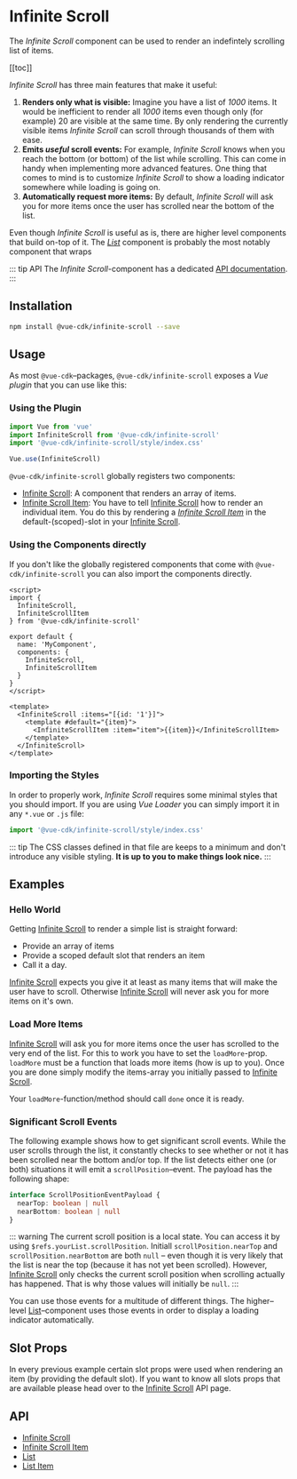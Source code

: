 # Infinite Scroll

The *Infinite Scroll* component can be used to render an indefintely scrolling list of items.

[[toc]]

*Infinite Scroll* has three main features that make it useful:

1. **Renders only what is visible:** Imagine you have a list of *1000* items. It would be inefficient to render all *1000* items even though only (for example) 20 are visible at the same time. By only rendering the currently visible items *Infinite Scroll* can scroll through thousands of them with ease.
2. **Emits *useful* scroll events:** For example, *Infinite Scroll* knows when you reach the bottom (or bottom) of the list while scrolling. This can come in handy when implementing more advanced features. One thing that comes to mind is to customize *Infinite Scroll* to show a loading indicator somewhere while loading is going on.
3. **Automatically request more items:** By default, *Infinite Scroll* will ask you for more items once the user has scrolled near the bottom of the list.

Even though *Infinite Scroll* is useful as is, there are higher level components that build on-top of it. The *[List](./../../api/list)* component is probably the most notably component that wraps

::: tip API
The *Infinite Scroll*-component has a dedicated [API documentation](./../../api/infinite-scroll).
:::

## Installation
``` sh
npm install @vue-cdk/infinite-scroll --save
```

## Usage
As most `@vue-cdk`–packages, `@vue-cdk/infinite-scroll` exposes a *Vue plugin* that you can use like this:

### Using the Plugin
``` js
import Vue from 'vue'
import InfiniteScroll from '@vue-cdk/infinite-scroll'
import '@vue-cdk/infinite-scroll/style/index.css'

Vue.use(InfiniteScroll)
```

`@vue-cdk/infinite-scroll` globally registers two components:

- [Infinite Scroll](./../../api/infinite-scroll): A component that renders an array of items.
- [Infinite Scroll Item](./../../api/infinite-scroll-item): You have to tell [Infinite Scroll](./../../api/infinite-scroll) how to render an individual item. You do this by rendering a [*Infinite Scroll Item*](./../../api/infinite-scroll-item) in the default-(scoped)-slot in your [Infinite Scroll](./../../api/infinite-scroll).

### Using the Components directly
If you don't like the globally registered components that come with `@vue-cdk/infinite-scroll` you can also import the components directly.

```markup
<script>
import {
  InfiniteScroll,
  InfiniteScrollItem
} from '@vue-cdk/infinite-scroll'

export default {
  name: 'MyComponent',
  components: {
    InfiniteScroll,
    InfiniteScrollItem
  }
}
</script>

<template>
  <InfiniteScroll :items="[{id: '1'}]">
    <template #default="{item}">
      <InfiniteScrollItem :item="item">{{item}}</InfiniteScrollItem>
    </template>
  </InfiniteScroll>
</template>
```

### Importing the Styles
In order to properly work, *Infinite Scroll* requires some minimal styles that you should import. If you are using *Vue Loader* you can simply import it in any `*.vue` or `.js` file:

```js
import '@vue-cdk/infinite-scroll/style/index.css'
```

::: tip
The CSS classes defined in that file are keeps to a minimum and don't introduce any visible styling. **It is up to you to make things look nice.**
:::

## Examples

### Hello World
Getting [Infinite Scroll](./../../api/infinite-scroll) to render a simple list is straight forward:

- Provide an array of items
- Provide a scoped default slot that renders an item
- Call it a day.

<Demo for="infinite-scroll/default" />

[Infinite Scroll](./../../api/infinite-scroll) expects you give it at least as many items that will make the user have to scroll. Otherwise [Infinite Scroll](./../../api/infinite-scroll) will never ask you for more items on it's own.


### Load More Items
[Infinite Scroll](./../../api/infinite-scroll) will ask you for more items once the user has scrolled to the very end of the list. For this to work you have to set the `loadMore`-prop. `loadMore` must be a function that loads more items (how is up to you). Once you are done simply modify the items-array you initially passed to [Infinite Scroll](./../../api/infinite-scroll).

<Demo for="infinite-scroll/load-more" />

Your `loadMore`-function/method should call `done` once it is ready.

### Significant Scroll Events
The following example shows how to get significant scroll events. While the user scrolls through the list, it constantly checks to see whether or not it has been scrolled near the bottom and/or top. If the list detects either one (or both) situations it will emit a `scrollPosition`–event. The payload has the following shape:

```ts
interface ScrollPositionEventPayload {
  nearTop: boolean | null
  nearBottom: boolean | null
}
```

::: warning
The current scroll position is a local state. You can access it by using `$refs.yourList.scrollPosition`. Initiall `scrollPosition.nearTop` and `scrollPosition.nearBottom` are both `null` – even though it is very likely that the list is near the top (because it has not yet been scrolled). However, [Infinite Scroll](./../../api/infinite-scroll) only checks the current scroll position when scrolling actually has happened. That is why those values will initially be `null`.
:::

You can use those events for a multitude of different things. The higher–level [List](./../list)–component uses those events in order to display a loading indicator automatically.

<Demo for="infinite-scroll/scroll-events" />

## Slot Props
In every previous example certain slot props were used when rendering an item (by providing the default slot). If you want to know all slots props that are available please head over to the [Infinite Scroll](./../../api/infinite-scroll) API page.

## API

- [Infinite Scroll](./../../api/infinite-scroll)
- [Infinite Scroll Item](./../../api/infinite-scroll-item)
- [List](./../../api/lost)
- [List Item](./../../api/list-item)
